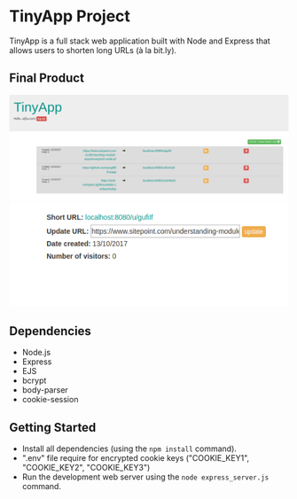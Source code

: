 # TinyApp Project

TinyApp is a full stack web application built with Node and Express that allows users to shorten long URLs (à la bit.ly).

## Final Product

!["Main page list of short URLs"](https://github.com/jong86/tinyapp/blob/master/docs/list.png)
!["Updating an existing short URL"](https://github.com/jong86/tinyapp/blob/master/docs/update.png)

## Dependencies

- Node.js
- Express
- EJS
- bcrypt
- body-parser
- cookie-session

## Getting Started

- Install all dependencies (using the `npm install` command).
- ".env" file require for encrypted cookie keys ("COOKIE_KEY1", "COOKIE_KEY2", "COOKIE_KEY3")
- Run the development web server using the `node express_server.js` command.
